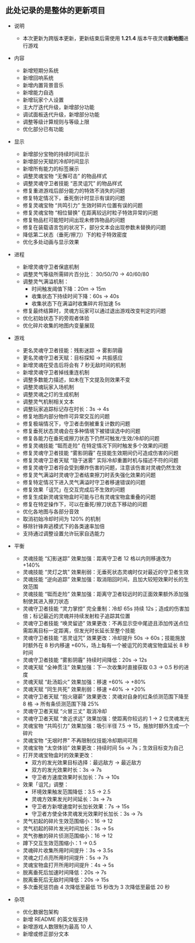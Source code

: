 ## 此处记录的是整体的更新项目
- 说明
    - 本次更新为跨版本更新，更新结束后需使用 **1.21.4** 版本午夜灵魂**新地图**进行游戏

- 内容
    - 新增短期分系统
    - 新增回响系统
    - 新增内置背景音乐
    - 新增能力自选
    - 新增玩家个人设置
    - 主大厅迭代升级，新增部分功能
    - 调试面板迭代升级，新增部分功能
    - 调整等级计算规则与等级上限
    - 优化部分已有功能

- 显示
    - 新增部分宝物的持续时间显示
    - 新增部分天赋的冷却时间显示
    - 新增所有能力的标签展示
    - 调整灵魂宝物 “无懈可击” 的物品样式
    - 调整灵魂守卫者技能 “恶灵诅咒” 的物品样式
    - 修复重进游戏后部分能力的特效不消失的问题
    - 修复特定情况下，垂死倒计时显示有误的问题
    - 修复灵魂宝物 “共鸣引力” 生效时碎片位置有误的问题
    - 修复灵魂宝物 “相位替换” 在距离较远时粒子特效异常的问题
    - 修复物品栏可能短时间出现未修饰物品的问题
    - 修复在装载语言包的状况下，部分文本会出现参数未替换的问题
    - 降低第二状态（垂死/擦刀）下的粒子特效密度
    - 优化多处动画与显示效果

- 进程
    - 新增灵魂守卫者保底机制
    - 调整灵气等级所需碎片百分比： 30/50/70 → 40/60/80
    - 调整灵气满溢机制：
        - 时间触发阈值下降：20m → 15m
        - 收集状态下持续时间下降：60s → 40s
        - 收集状态下在满溢时收集碎片将加速 5s
    - 修复最终结算时，灵魂方玩家可以通过退出游戏改变判定的问题
    - 优化初始状态下的旁观者体验
    - 优化碎片收集的地图内变量展现

- 游戏
    - 更名灵魂守卫者技能：残影迷踪 → 雾影阴霾
    - 更名灵魂守卫者天赋：目标探知 → 共振感应
    - 新增灵魂在受击后将会有 7 秒无敌时间的机制
    - 新增灵魂守卫者掉线重连机制
    - 调整多数能力描述，如未在下文提及则效果不变
    - 调整灵魂玩家入场机制
    - 调整灵魂之灯的生成机制
    - 调整灵气机制相关文本
    - 调整玩家追踪标记存在时长：3s → 4s
    - 修复地图内部分物件可异常交互的问题
    - 修复极端情况下，守卫者击倒被重复计数的问题
    - 修复垂死状态灵魂会在多种情境下被错误选中的问题
    - 修复各能力在垂死或擦刀状态下仍然可触发/生效/冷却的问题
    - 修复灵魂技能 “铤而走险” 在特定情况下同时触发多个效果的问题
    - 修复灵魂守卫者技能 “雾影阴霾” 在技能生效期间仍可造成伤害的问题
    - 修复灵魂守卫者天赋 “隐于迷雾” 实际冷却重置时机与描述不符的问题
    - 修复灵魂守卫者将会受到爆炸伤害的问题，注意该伤害对灵魂仍然生效
    - 修复灵气满溢时灵魂守卫者结束擦刀时丢失强化效果的问题
    - 修复特定情况下进入灵气满溢时守卫者移速错误的问题
    - 修复效果「诅咒」在交互完成后不生效的问题
    - 修复生成新灵魂宝物盒时可能与已有灵魂宝物盒重叠的问题
    - 修复在特定操作下，可以在垂死/擦刀状态下移动的问题
    - 优化各地图与各部分音效
    - 取消初始冷却时间为 120% 的机制
    - 移除针锋奔逃模式下的各类速率加倍
    - 支持通过调整设置允许玩家自选能力

- 平衡
    - 灵魂技能 “幻影迷踪” 效果加强：距离守卫者 12 格以内则移速改为 +140%
    - 灵魂技能 “灵灯之筑” 效果削弱：无垂死状态灵魂时仅对最近的守卫者生效
    - 灵魂技能 “逆向追踪” 效果加强：取消阻回时间，且加大较短效果时长的生效范围
    - 灵魂技能 “铤而走险” 效果加强：距离守卫者较远时的正面效果额外添加强制使其进入擦刀状态
    - 灵魂守卫者技能 “灵力掌控” 完全重制：冷却 65s 持续 12s；造成的伤害加倍；标记最近的灵魂并持续发射粒子追踪其位置
    - 灵魂守卫者技能 “唤灵留迹” 效果更改：不再显示空中尾迹且添加传送点位需距离目标一定距离，但发光时长延长至整个技能
    - 灵魂守卫者技能 “恶灵诅咒” 效果更改：冷却提升 50s → 60s；技能施放时额外在 8 秒内移速 +60%，场上每有一个被诅咒的灵魂宝物盒延长 8 秒时间
    - 灵魂守卫者技能 “雾影阴霾” 持续时间降低：20s → 12s
    - 灵魂天赋 “全神贯注” 效果加强：下一次收集时直接获取 0.3 → 0.5 秒的进度
    - 灵魂天赋 “赴汤蹈火” 效果加强：移速 +60% → +80%
    - 灵魂天赋 “同生共死” 效果削弱：移速 +40% → +20%
    - 灵魂守卫者天赋 “抱火寝薪” 效果更改：灵魂对自身的红条侦测范围下降至 8 格 → 所有条侦测范围下降 25%
    - 灵魂守卫者天赋 “火冒三丈” 取消冷却
    - 灵魂守卫者天赋 “舍近求远” 效果加强：使距离你较远的 1 → 2 位灵魂发光
    - 灵魂宝物 “共鸣引力” 效果加强：吸引半径 7.5 → 15，施放时额外生成一个碎片
    - 灵魂宝物 “无垠时界” 不再限制仅技能冷却期间可用
    - 灵魂宝物 “太空体验” 效果更改：持续时间 5s → 7s；生效目标变为自己
    - 打开灵魂宝物盒时的效果更改：
        - 双方的发光效果目标选择：最远敌方 → 最近敌方
        - 双方的发光效果时长：3s → 7s
        - 守卫者方速度效果时长加长：7s → 10s
    - 效果「诅咒」调整：
        - 环境效果触发范围降低：3.5 → 2.5
        - 灵魂方效果发光时间延长：3s → 7s
        - 守卫者方新增速度时长加长效果：7s → 15s
        - 守卫者方使全体灵魂发光效果时长加长：3s → 7s
    - 灵气初起的碎片生效范围缩小：16 → 12
    - 灵气初起的碎片发光时间加长：3s → 5s
    - 灵气弥散的碎片侦测范围缩小：16 → 12
    - 蹲下交互生效范围缩小：1 → 0.5
    - 灵魂碎片收集所用时间提升：3s → 3.5s
    - 灵魂之灯点亮所用时间提升：5s → 7s
    - 灵魂宝物盒打开所用时间提升：4s → 5s
    - 脱离垂死后加速时间降低：20s → 7s
    - 脱离垂死后无敌时间降低：20s → 15s
    - 多次垂死惩罚由 4 次降低至最低 15 秒改为 3 次降低至最低 20 秒

- 杂项
    - 优化数据包架构
    - 新增 README 的英文版支持
    - 新增游戏人数限制为最高 10 人
    - 新增或修正部分文本